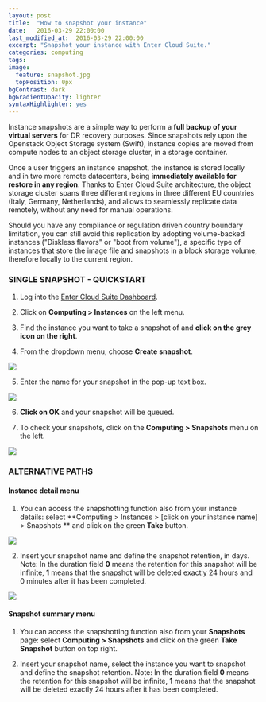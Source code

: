 ```yaml
---
layout: post
title:  "How to snapshot your instance"
date:   2016-03-29 22:00:00
last_modified_at:  2016-03-29 22:00:00
excerpt: "Snapshot your instance with Enter Cloud Suite."
categories: computing
tags:
image:
  feature: snapshot.jpg
  topPosition: 0px
bgContrast: dark
bgGradientOpacity: lighter
syntaxHighlighter: yes
---
```

Instance snapshots are a simple way to perform a **full backup of your virtual servers** for DR recovery purposes. Since snapshots rely upon the Openstack Object Storage system (Swift), instance copies are moved from compute nodes to an object storage cluster, in a storage container.

Once a user triggers an instance snapshot, the instance is stored locally and in two more remote datacenters, being **immediately available for restore in any region**. Thanks to Enter Cloud Suite architecture, the object storage cluster spans three different regions in three different EU countries (Italy, Germany, Netherlands), and allows to seamlessly replicate data remotely, without any need for manual operations. 

Should you have any compliance or regulation driven country boundary limitation, you can still avoid this replication by adopting volume-backed instances ("Diskless flavors" or "boot from volume"), a specific type of instances that store the image file and snapshots in a block storage volume, therefore locally to the current region.

### SINGLE SNAPSHOT - QUICKSTART

1. Log into the <a href="https://dashboard.entercloudsuite.com" target="_blank">Enter Cloud Suite Dashboard</a>.

2. Click on **Computing > Instances** on the left menu.

3. Find the instance you want to take a snapshot of and **click on the grey icon on the right**.

4. From the dropdown menu, choose **Create snapshot**.
<img class="responsive-guide-img" src="{{ site.baseurl_posts_img }}ecs-computing-snapshot-01.png">

5. Enter the name for your snapshot in the pop-up text box.
<img class="responsive-guide-img" src="{{ site.baseurl_posts_img }}ecs-computing-snapshot-02.png">

6. **Click on OK** and your snapshot will be queued.

7. To check your snapshots, click on the **Computing > Snapshots** menu on the left.
<img class="responsive-guide-img" src="{{ site.baseurl_posts_img }}ecs-computing-snapshot-03.png">

### ALTERNATIVE PATHS

#### Instance detail menu

1. You can access the snapshotting function also from your instance details: select **Computing > Instances > [click on your instance name] > Snapshots ** and click on the green **Take** button.
<img class="responsive-guide-img" src="{{ site.baseurl_posts_img }}ecs-computing-snapshot-04.png">

2. Insert your snapshot name and define the snapshot retention, in days. Note: In the duration field **0** means the retention for this snapshot will be infinite, **1** means that the snapshot will be deleted exactly 24 hours and 0 minutes after it has been completed.
<img class="responsive-guide-img" src="{{ site.baseurl_posts_img }}ecs-computing-snapshot-05.png">

#### Snapshot summary menu

1. You can access the snapshotting function also from your **Snapshots** page: select **Computing > Snapshots** and click on the green **Take Snapshot** button on top right.

2. Insert your snapshot name, select the instance you want to snapshot and define the snapshot retention. Note: In the duration field **0** means the retention for this snapshot will be infinite, **1** means that the snapshot will be deleted exactly 24 hours after it has been completed.